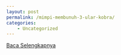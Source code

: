 ```yaml
---
layout: post
permalink: /mimpi-membunuh-3-ular-kobra/
categories:
    - Uncategorized
---
```


[Baca Selengkapnya](/06)